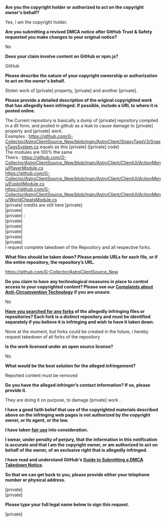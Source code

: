**Are you the copyright holder or authorized to act on the copyright owner's behalf?**

Yes, I am the copyright holder.

**Are you submitting a revised DMCA notice after GitHub Trust & Safety requested you make changes to your original notice?**

No

**Does your claim involve content on GitHub or npm.js?**

GitHub

**Please describe the nature of your copyright ownership or authorization to act on the owner's behalf.**

Stolen work of [private] property, [private] and another [private].

**Please provide a detailed description of the original copyrighted work that has allegedly been infringed. If possible, include a URL to where it is posted online.**

The Current repository is basically a dump of [private] repository compiled in a dll form, and posted in github as a leak to cause damage to [private] property and [private] work.  
Examples :
https://github.com/G-Collector/AstroClientSource_New/blob/main/AstroClient/SnaxyTagsV3/SnaxyTagsSystem.cs
equals as this
[private] ([private] code)  
The modules are 100% the same  
Theirs :
https://github.com/G-Collector/AstroClientSource_New/blob/main/AstroClient/ClientUI/ActionMenu/PlayerModule.cs  
https://github.com/G-Collector/AstroClientSource_New/blob/main/AstroClient/ClientUI/ActionMenu/ExploitModule.cs  
https://github.com/G-Collector/AstroClientSource_New/blob/main/AstroClient/ClientUI/ActionMenu/WorldCheatsModule.cs  
[private] credits are still here
[private]  
[private]  
[private] :  
[private]  
[private]  
[private]  
[private]  
[private]  
I request complete takedown of the Repository and all respective forks.

**What files should be taken down? Please provide URLs for each file, or if the entire repository, the repository’s URL.**

https://github.com/G-Collector/AstroClientSource_New

**Do you claim to have any technological measures in place to control access to your copyrighted content? Please see our <a href="https://docs.github.com/articles/guide-to-submitting-a-dmca-takedown-notice#complaints-about-anti-circumvention-technology">Complaints about Anti-Circumvention Technology</a> if you are unsure.**

No

**<a href="https://docs.github.com/articles/dmca-takedown-policy#b-what-about-forks-or-whats-a-fork">Have you searched for any forks</a> of the allegedly infringing files or repositories? Each fork is a distinct repository and must be identified separately if you believe it is infringing and wish to have it taken down.**

None at the moment, but forks could be created in the future, i hereby request takedown of all forks of the repository

**Is the work licensed under an open source license?**

No

**What would be the best solution for the alleged infringement?**

Reported content must be removed

**Do you have the alleged infringer’s contact information? If so, please provide it.**

They are doing it on purpose, to damage [private] work .

**I have a good faith belief that use of the copyrighted materials described above on the infringing web pages is not authorized by the copyright owner, or its agent, or the law.**

**I have taken <a href="https://www.lumendatabase.org/topics/22">fair use</a> into consideration.**

**I swear, under penalty of perjury, that the information in this notification is accurate and that I am the copyright owner, or am authorized to act on behalf of the owner, of an exclusive right that is allegedly infringed.**

**I have read and understand GitHub's <a href="https://docs.github.com/articles/guide-to-submitting-a-dmca-takedown-notice/">Guide to Submitting a DMCA Takedown Notice</a>.**

**So that we can get back to you, please provide either your telephone number or physical address.**

[private]  
[private]  

**Please type your full legal name below to sign this request.**

[private]  

